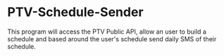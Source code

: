 # PTV-Schedule-Sender
This program will access the PTV Public API, allow an user to build a schedule and based around the user's schedule send daily SMS of their schedule. 
